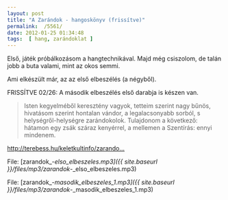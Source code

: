 ```yaml
---
layout: post
title: "A Zarándok - hangoskönyv (frissítve)"
permalink:  /5561/ 
date: 2012-01-25 01:34:48
tags:  [ hang, zarándoklat ] 
---
```

Első, játék próbálkozásom a hangtechnikával. Majd még csiszolom, de talán jobb a buta valami, mint az okos semmi.

Ami elkészült már, az az első elbeszélés (a négyből).

FRISSÍTVE 02/26: A második elbeszélés első darabja is készen van.



<!--break-->

<blockquote>Isten kegyelméből keresztény vagyok, tetteim szerint nagy bűnös, hivatásom szerint hontalan vándor, a legalacsonyabb sorból, s helységről-helységre zarándokolok. Tulajdonom a következő: hátamon egy zsák száraz kenyérrel, a mellemen a Szentírás: ennyi mindenem.

</blockquote><p ><a href="http://terebess.hu/keletkultinfo/zarandok.html">http://terebess.hu/keletkultinfo/zarando...</a></p>

File: [zarandok_-_elso_elbeszeles.mp3]({{ site.baseurl }}/files/mp3/zarandok_-_elso_elbeszeles.mp3)

File: [zarandok_-_masodik_elbeszeles_1.mp3]({{ site.baseurl }}/files/mp3/zarandok_-_masodik_elbeszeles_1.mp3)

